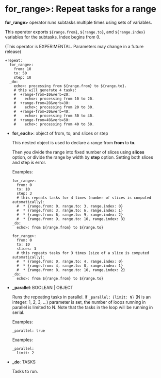 # for_range>: Repeat tasks for a range

**for_range>** operator runs subtasks multiple times using sets of variables.

This operator exports `${range.from}`, `${range.to}`, and `${range.index}` variables for the subtasks. Index begins from 0.

(This operator is EXPERIMENTAL. Parameters may change in a future release)

    +repeat:
      for_range>:
        from: 10
        to: 50
        step: 10
      _do:
        echo>: processing from ${range.from} to ${range.to}.
        # this will generate 4 tasks:
        #  +range-from=10&verb=20:
        #    echo>: processing from 10 to 20.
        #  +range-from=20&verb=30:
        #    echo>: processing from 20 to 30.
        #  +range-from=30&verb=40:
        #    echo>: processing from 30 to 40.
        #  +range-from=40&verb=50:
        #    echo>: processing from 40 to 50.

* **for_each>**: object of from, to, and slices or step

  This nested object is used to declare a range from **from** to **to**.

  Then you divide the range into fixed number of slices using **slices** option, or divide the range by width by **step** option. Setting both slices and step is error.


  Examples:

  ```
  for_range>:
    from: 0
    to: 10
    step: 3
    # this repeats tasks for 4 times (number of slices is computed automatically):
    #  * {range.from: 0, range.to: 3, range.index: 0}
    #  * {range.from: 3, range.to: 6, range.index: 1}
    #  * {range.from: 6, range.to: 9, range.index: 2}
    #  * {range.from: 9, range.to: 10, range.index: 3}
  _do:
    echo>: from ${range.from} to ${range.to}
  ```

  ```
  for_range>:
    from: 0
    to: 10
    slices: 3
    # this repeats tasks for 3 times (size of a slice is computed automatically):
    #  * {range.from: 0, range.to: 4, range.index: 0}
    #  * {range.from: 4, range.to: 8, range.index: 1}
    #  * {range.from: 8, range.to: 10, range.index: 2}
  _do:
    echo>: from ${range.from} to ${range.to}
  ```

* **\_parallel**: BOOLEAN | OBJECT

  Runs the repeating tasks in parallel.
  If ``_parallel: {limit: N}`` (N is an integer: 1, 2, 3, …) parameter is set,
  the number of loops running in parallel is limited to N.
  Note that the tasks in the loop will be running in serial.

  Examples:

  ```
  _parallel: true
  ```

  Examples:

  ```
  _parallel:
    limit: 2
  ```

* **\_do**: TASKS

  Tasks to run.

